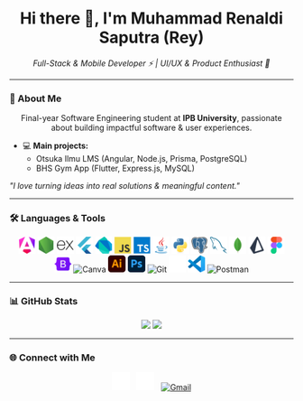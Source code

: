 <h1 align="center">Hi there 👋, I'm Muhammad Renaldi Saputra (Rey)</h1>

<p align="center">
  <i>
    Full-Stack & Mobile Developer ⚡ | UI/UX & Product Enthusiast 🎨 <br>
  </i>
</p>

<hr>

### 🚀 About Me

<p align="center">
Final-year Software Engineering student at <b>IPB University</b>, passionate about building impactful software & user experiences.<br>
  <ul>
    <li>💻 <b>Main projects:</b>
      <ul>
        <li>Otsuka Ilmu LMS (Angular, Node.js, Prisma, PostgreSQL)</li>
        <li>BHS Gym App (Flutter, Express.js, MySQL)</li>
      </ul>
    </li>
  </ul>
  <i>"I love turning ideas into real solutions & meaningful content."</i>
</p>

<hr>

### 🛠️ Languages & Tools

<p align="center">
  <!-- Programming Languages & Frameworks -->
  <img src="https://raw.githubusercontent.com/devicons/devicon/master/icons/angular/angular-original.svg" height="30" alt="Angular"/>
  <img src="https://raw.githubusercontent.com/devicons/devicon/master/icons/nodejs/nodejs-original.svg" height="30" alt="Node.js"/>
  <img src="https://raw.githubusercontent.com/devicons/devicon/master/icons/express/express-original.svg" height="30" alt="Express"/>
  <img src="https://raw.githubusercontent.com/devicons/devicon/master/icons/flutter/flutter-original.svg" height="30" alt="Flutter"/>
  <img src="https://raw.githubusercontent.com/devicons/devicon/master/icons/dart/dart-original.svg" height="30" alt="Dart"/>
  <img src="https://raw.githubusercontent.com/devicons/devicon/master/icons/javascript/javascript-original.svg" height="30" alt="JS"/>
  <img src="https://raw.githubusercontent.com/devicons/devicon/master/icons/typescript/typescript-original.svg" height="30" alt="TS"/>
  <img src="https://raw.githubusercontent.com/devicons/devicon/master/icons/java/java-original.svg" height="30" alt="Java"/>
  <img src="https://raw.githubusercontent.com/devicons/devicon/master/icons/python/python-original.svg" height="30" alt="Python"/>
  <!-- Databases & ORM -->
  <img src="https://raw.githubusercontent.com/devicons/devicon/master/icons/postgresql/postgresql-original.svg" height="30" alt="PostgreSQL"/>
  <img src="https://raw.githubusercontent.com/devicons/devicon/master/icons/mysql/mysql-original.svg" height="30" alt="MySQL"/>
  <img src="https://raw.githubusercontent.com/devicons/devicon/master/icons/mongodb/mongodb-original.svg" height="30" alt="MongoDB"/>
  <img src="https://raw.githubusercontent.com/devicons/devicon/master/icons/prisma/prisma-original.svg" height="30" alt="Prisma"/>
  <!-- UI/UX & Design -->
  <img src="https://raw.githubusercontent.com/devicons/devicon/master/icons/figma/figma-original.svg" height="30" alt="Figma"/>
  <img src="https://raw.githubusercontent.com/devicons/devicon/master/icons/bootstrap/bootstrap-original.svg" height="30" alt="Bootstrap"/>
  <img src="https://i.imgur.com/akBRiVg.png" height="30" alt="Canva"/>
  <img src="https://github.com/Aakarsh-B/trying-repos/blob/master/illustrator.png?raw=true" height="30" alt="Illustrator"/>
  <img src="https://github.com/Aakarsh-B/trying-repos/blob/master/photoshop.png?raw=true" height="30" alt="Photoshop"/>
  <!-- Tools & Platforms -->
  <img src="https://www.vectorlogo.zone/logos/git-scm/git-scm-icon.svg" height="30" alt="Git"/>
  <img src="https://github.com/Aakarsh-B/trying-repos/blob/master/github.svg" height="30" alt="GitHub"/>
  <img src="https://raw.githubusercontent.com/github/explore/main/topics/visual-studio-code/visual-studio-code.png" height="30" alt="VSCode"/>
  <img src="https://www.vectorlogo.zone/logos/getpostman/getpostman-icon.svg" height="30" alt="Postman"/>
</p>

<hr>

### 📊 GitHub Stats

<p align="center">
  <img height="150em" src="https://github-readme-stats-eight-theta.vercel.app/api?username=mrenaldisaputra&show_icons=true&theme=algolia&include_all_commits=true&count_private=true"/>
  <img height="150em" src="https://github-readme-stats-eight-theta.vercel.app/api/top-langs/?username=mrenaldisaputra&layout=compact&langs_count=8&theme=algolia"/>
</p>

<hr>

### 🌐 Connect with Me

<p align="center">
  <a href="https://www.linkedin.com/in/muhammadrenaldisaputra-8a7882148"><img width="32px" src="https://github.com/Aakarsh-B/trying-repos/blob/master/linkedin.svg" alt="LinkedIn"/></a>
  &nbsp;
  <a href="https://instagram.com/mrenaldisaputra____"><img width="32px" src="https://github.com/Aakarsh-B/trying-repos/blob/master/insta.svg" alt="Instagram"/></a>
  &nbsp;
  <a href="mailto:muhammadrenaldisaputra@gmail.com"><img width="32px" src="https://raw.githubusercontent.com/simple-icons/simple-icons/develop/icons/gmail.svg" alt="Gmail"/></a>
</p>
